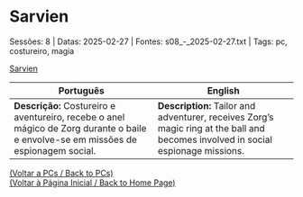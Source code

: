 
# Sarvien

Sessões: 8 | Datas: 2025-02-27 | Fontes: s08_-_2025-02-27.txt | Tags: pc, costureiro, magia

[Sarvien](sarvien.png)

| Português | English |
|-----------|---------|
| **Descrição:** Costureiro e aventureiro, recebe o anel mágico de Zorg durante o baile e envolve-se em missões de espionagem social. | **Description:** Tailor and adventurer, receives Zorg’s magic ring at the ball and becomes involved in social espionage missions. |

[(Voltar a PCs / Back to PCs)](pcs.md)  
[(Voltar à Página Inicial / Back to Home Page)](index.md)


